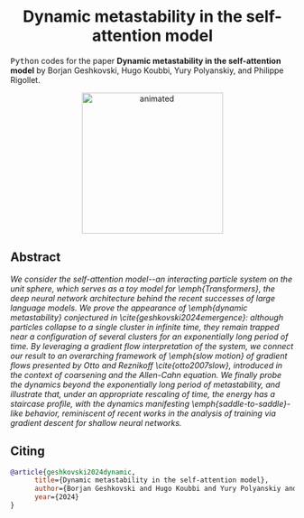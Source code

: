 <!-- Title -->
<h1 align="center">
  Dynamic metastability in the self-attention model
</h1>

<tt>Python</tt> codes for the paper 
**Dynamic metastability in the self-attention model** by Borjan Geshkovski, Hugo Koubbi, Yury Polyanskiy, and Philippe Rigollet. 

<p align="center">
  <img src="movies/1.gif" alt="animated" width="250"/>
</p>


## Abstract

*We consider the self-attention model--an interacting particle system on the unit sphere, which serves as a toy model for \emph{Transformers}, the deep neural network architecture behind the recent successes of large language models. We prove the appearance of \emph{dynamic metastability} conjectured in \cite{geshkovski2024emergence}: although particles collapse to a single cluster in infinite time, they remain trapped near a configuration of several clusters for an exponentially long period of time. By leveraging a gradient flow interpretation of the system, we connect our result to an overarching framework of \emph{slow motion} of gradient flows presented by Otto and Reznikoff \cite{otto2007slow}, introduced in the context of coarsening and the Allen-Cahn equation. We finally probe the dynamics beyond the exponentially long period of metastability, and illustrate that, under an appropriate rescaling of time, the energy has a staircase profile, with the dynamics manifesting \emph{saddle-to-saddle}-like behavior, reminiscent of recent works in the analysis of training via gradient descent for shallow neural networks.*

## Citing

```bibtex
@article{geshkovski2024dynamic,
      title={Dynamic metastability in the self-attention model}, 
      author={Borjan Geshkovski and Hugo Koubbi and Yury Polyanskiy and Philippe Rigollet},
      year={2024}
}
```
